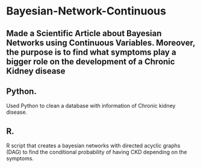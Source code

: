 # Bayesian-Network-Continuous
## Made a Scientific Article about Bayesian Networks using Continuous Variables. Moreover, the purpose is to find what symptoms play a bigger role on the development of a Chronic Kidney disease
## Python.
Used Python to clean a database with information of Chronic kidney disease.

## R. 
R script that creates a bayesian networks with directed acyclic graphs (DAG) to find the conditional probability of having CKD depending on the symptoms. 
